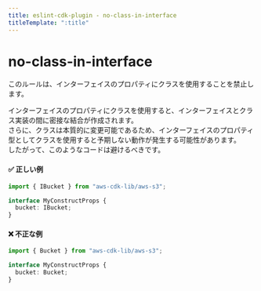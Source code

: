 ```yaml
---
title: eslint-cdk-plugin - no-class-in-interface
titleTemplate: ":title"
---
```


# no-class-in-interface

このルールは、インターフェイスのプロパティにクラスを使用することを禁止します。

インターフェイスのプロパティにクラスを使用すると、インターフェイスとクラス実装の間に密接な結合が作成されます。  
さらに、クラスは本質的に変更可能であるため、インターフェイスのプロパティ型としてクラスを使用すると予期しない動作が発生する可能性があります。  
したがって、このようなコードは避けるべきです。

#### ✅ 正しい例

```ts
import { IBucket } from "aws-cdk-lib/aws-s3";

interface MyConstructProps {
  bucket: IBucket;
}
```

#### ❌ 不正な例

```ts
import { Bucket } from "aws-cdk-lib/aws-s3";

interface MyConstructProps {
  bucket: Bucket;
}
```
